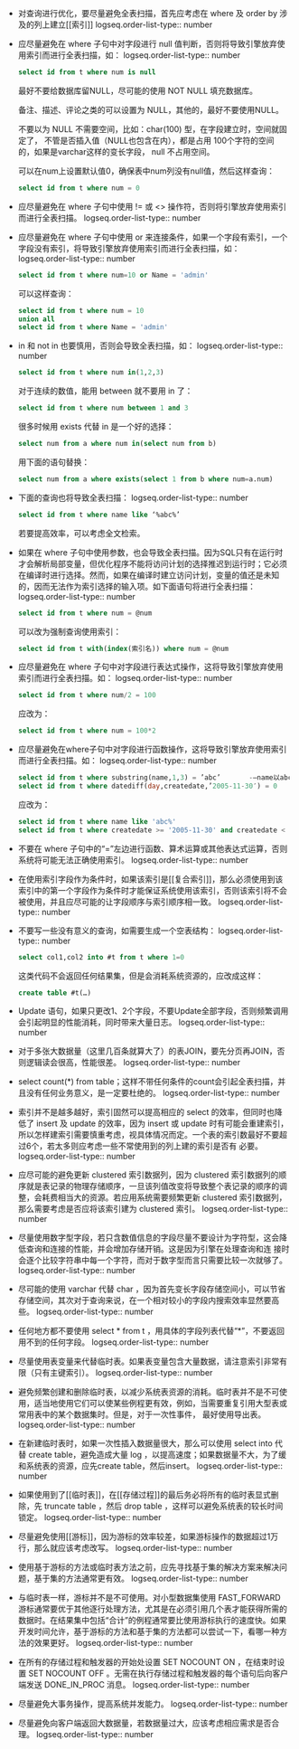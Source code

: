 - 对查询进行优化，要尽量避免全表扫描，首先应考虑在 where 及 order by 涉及的列上建立[[索引]]
  logseq.order-list-type:: number
- 应尽量避免在 where 子句中对字段进行 null 值判断，否则将导致引擎放弃使用索引而进行全表扫描，如：
  logseq.order-list-type:: number
  ```sql
  select id from t where num is null
  ```
  最好不要给数据库留NULL，尽可能的使用 NOT NULL 填充数据库。
  
  备注、描述、评论之类的可以设置为 NULL，其他的，最好不要使用NULL。
  
  不要以为 NULL 不需要空间，比如：char(100) 型，在字段建立时，空间就固定了， 不管是否插入值（NULL也包含在内），都是占用 100个字符的空间的，如果是varchar这样的变长字段， null 不占用空间。
  
  可以在num上设置默认值0，确保表中num列没有null值，然后这样查询：
  ```sql
  select id from t where num = 0
  ```
- 应尽量避免在 where 子句中使用 != 或 <> 操作符，否则将引擎放弃使用索引而进行全表扫描。
  logseq.order-list-type:: number
- 应尽量避免在 where 子句中使用 or 来连接条件，如果一个字段有索引，一个字段没有索引，将导致引擎放弃使用索引而进行全表扫描，如：
  logseq.order-list-type:: number
  ```sql
  select id from t where num=10 or Name = 'admin'
  ```
  可以这样查询：
  ```sql
  select id from t where num = 10
  union all
  select id from t where Name = 'admin'
  ```
- in 和 not in 也要慎用，否则会导致全表扫描，如：
  logseq.order-list-type:: number
  ```sql
  select id from t where num in(1,2,3)
  ```
  对于连续的数值，能用 between 就不要用 in 了：
  ```sql
  select id from t where num between 1 and 3
  ```
  很多时候用 exists 代替 in 是一个好的选择：
  ```sql
  select num from a where num in(select num from b)
  ```
  用下面的语句替换：
  ```sql
  select num from a where exists(select 1 from b where num=a.num)
  ```
- 下面的查询也将导致全表扫描：
  logseq.order-list-type:: number
  ```sql
  select id from t where name like ‘%abc%’
  ```
  若要提高效率，可以考虑全文检索。
- 如果在 where 子句中使用参数，也会导致全表扫描。因为SQL只有在运行时才会解析局部变量，但优化程序不能将访问计划的选择推迟到运行时；它必须在编译时进行选择。然而，如果在编译时建立访问计划，变量的值还是未知的，因而无法作为索引选择的输入项。如下面语句将进行全表扫描：
  logseq.order-list-type:: number
  ```sql
  select id from t where num = @num
  ```
  可以改为强制查询使用索引：
  ```sql
  select id from t with(index(索引名)) where num = @num
  ```
- 应尽量避免在 where 子句中对字段进行表达式操作，这将导致引擎放弃使用索引而进行全表扫描。如：
  logseq.order-list-type:: number
  ```sql
  select id from t where num/2 = 100
  ```
  应改为：
  ```sql
  select id from t where num = 100*2
  ```
- 应尽量避免在where子句中对字段进行函数操作，这将导致引擎放弃使用索引而进行全表扫描。如：
  logseq.order-list-type:: number
  ```sql
  select id from t where substring(name,1,3) = ’abc’       -–name以abc开头的id
  select id from t where datediff(day,createdate,’2005-11-30′) = 0    -–‘2005-11-30’    --生成的id
  ```
  应改为：
  ```sql
  select id from t where name like 'abc%'
  select id from t where createdate >= '2005-11-30' and createdate < '2005-12-1'
  ```
- 不要在 where 子句中的“=”左边进行函数、算术运算或其他表达式运算，否则系统将可能无法正确使用索引。
  logseq.order-list-type:: number
- 在使用索引字段作为条件时，如果该索引是[[复合索引]]，那么必须使用到该索引中的第一个字段作为条件时才能保证系统使用该索引，否则该索引将不会被使用，并且应尽可能的让字段顺序与索引顺序相一致。
  logseq.order-list-type:: number
- 不要写一些没有意义的查询，如需要生成一个空表结构：
  logseq.order-list-type:: number
  ```sql
  select col1,col2 into #t from t where 1=0
  ```
  这类代码不会返回任何结果集，但是会消耗系统资源的，应改成这样：
  ```sql
  create table #t(…)
  ```
- Update 语句，如果只更改1、2个字段，不要Update全部字段，否则频繁调用会引起明显的性能消耗，同时带来大量日志。
  logseq.order-list-type:: number
- 对于多张大数据量（这里几百条就算大了）的表JOIN，要先分页再JOIN，否则逻辑读会很高，性能很差。
  logseq.order-list-type:: number
- select count(*) from table；这样不带任何条件的count会引起全表扫描，并且没有任何业务意义，是一定要杜绝的。
  logseq.order-list-type:: number
- 索引并不是越多越好，索引固然可以提高相应的 select 的效率，但同时也降低了 insert 及 update 的效率，因为 insert 或 update 时有可能会重建索引，所以怎样建索引需要慎重考虑，视具体情况而定。一个表的索引数最好不要超过6个，若太多则应考虑一些不常使用到的列上建的索引是否有 必要。
  logseq.order-list-type:: number
- 应尽可能的避免更新 clustered 索引数据列，因为 clustered 索引数据列的顺序就是表记录的物理存储顺序，一旦该列值改变将导致整个表记录的顺序的调整，会耗费相当大的资源。若应用系统需要频繁更新 clustered 索引数据列，那么需要考虑是否应将该索引建为 clustered 索引。
  logseq.order-list-type:: number
- 尽量使用数字型字段，若只含数值信息的字段尽量不要设计为字符型，这会降低查询和连接的性能，并会增加存储开销。这是因为引擎在处理查询和连 接时会逐个比较字符串中每一个字符，而对于数字型而言只需要比较一次就够了。
  logseq.order-list-type:: number
- 尽可能的使用 varchar 代替 char ，因为首先变长字段存储空间小，可以节省存储空间，其次对于查询来说，在一个相对较小的字段内搜索效率显然要高些。
  logseq.order-list-type:: number
- 任何地方都不要使用 select * from t ，用具体的字段列表代替“*”，不要返回用不到的任何字段。
  logseq.order-list-type:: number
- 尽量使用表变量来代替临时表。如果表变量包含大量数据，请注意索引非常有限（只有主键索引）。
  logseq.order-list-type:: number
- 避免频繁创建和删除临时表，以减少系统表资源的消耗。临时表并不是不可使用，适当地使用它们可以使某些例程更有效，例如，当需要重复引用大型表或常用表中的某个数据集时。但是，对于一次性事件， 最好使用导出表。
  logseq.order-list-type:: number
- 在新建临时表时，如果一次性插入数据量很大，那么可以使用 select into 代替 create table，避免造成大量 log ，以提高速度；如果数据量不大，为了缓和系统表的资源，应先create table，然后insert。
  logseq.order-list-type:: number
- 如果使用到了[[临时表]]，在[[存储过程]]的最后务必将所有的临时表显式删除，先 truncate table ，然后 drop table ，这样可以避免系统表的较长时间锁定。
  logseq.order-list-type:: number
- 尽量避免使用[[游标]]，因为游标的效率较差，如果游标操作的数据超过1万行，那么就应该考虑改写。
  logseq.order-list-type:: number
- 使用基于游标的方法或临时表方法之前，应先寻找基于集的解决方案来解决问题，基于集的方法通常更有效。
  logseq.order-list-type:: number
- 与临时表一样，游标并不是不可使用。对小型数据集使用 FAST_FORWARD 游标通常要优于其他逐行处理方法，尤其是在必须引用几个表才能获得所需的数据时。在结果集中包括“合计”的例程通常要比使用游标执行的速度快。如果开发时间允许，基于游标的方法和基于集的方法都可以尝试一下，看哪一种方法的效果更好。
  logseq.order-list-type:: number
- 在所有的存储过程和触发器的开始处设置 SET NOCOUNT ON ，在结束时设置 SET NOCOUNT OFF 。无需在执行存储过程和触发器的每个语句后向客户端发送 DONE_IN_PROC 消息。
  logseq.order-list-type:: number
- 尽量避免大事务操作，提高系统并发能力。
  logseq.order-list-type:: number
- 尽量避免向客户端返回大数据量，若数据量过大，应该考虑相应需求是否合理。
  logseq.order-list-type:: number